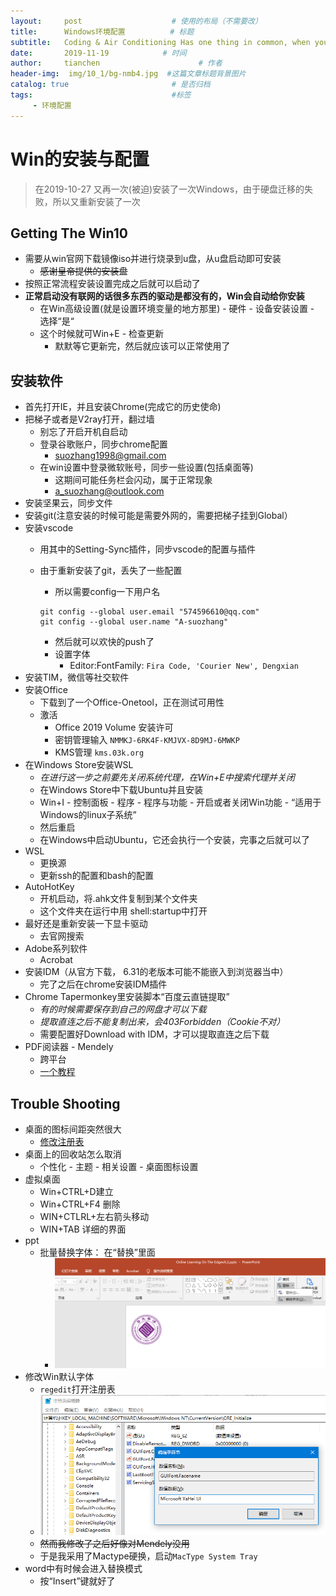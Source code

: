 ```yaml
---
layout:     post                    # 使用的布局（不需要改）
title:      Windows环境配置          # 标题 
subtitle:   Coding & Air Conditioning Has one thing in common, when you open windows, its useless -- L.Tovalds  #副标题
date:       2019-11-19            # 时间
author:     tianchen                      # 作者
header-img:  img/10_1/bg-nmb4.jpg  #这篇文章标题背景图片  
catalog: true                       # 是否归档
tags:                               #标签
     - 环境配置
---
```


# Win的安装与配置

> 在2019-10-27 又再一次(被迫)安装了一次Windows，由于硬盘迁移的失败，所以又重新安装了一次

## Getting The Win10
* 需要从win官网下载镜像iso并进行烧录到u盘，从u盘启动即可安装
    * ~~感谢皇帝提供的安装盘~~
* 按照正常流程安装设置完成之后就可以启动了
* **正常启动没有联网的话很多东西的驱动是都没有的，Win会自动给你安装**
    * 在Win高级设置(就是设置环境变量的地方那里) - 硬件 - 设备安装设置 - 选择“是“
    * 这个时候就可Win+E - 检查更新
        * 默默等它更新完，然后就应该可以正常使用了

## 安装软件
* 首先打开IE，并且安装Chrome(完成它的历史使命)
* 把梯子或者是V2ray打开，翻过墙
    * 别忘了开启开机自启动
    * 登录谷歌账户，同步chrome配置
        * suozhang1998@gmail.com
    * 在win设置中登录微软账号，同步一些设置(包括桌面等)
        * 这期间可能任务栏会闪动，属于正常现象
        * a_suozhang@outlook.com
* 安装坚果云，同步文件
* 安装git(注意安装的时候可能是需要外网的，需要把梯子挂到Global）
* 安装vscode
    * 用其中的Setting-Sync插件，同步vscode的配置与插件
    * 由于重新安装了git，丢失了一些配置
      * 所以需要config一下用户名
       
      ```
      git config --global user.email "574596610@qq.com"
      git config --global user.name "A-suozhang"
      ```

      * 然后就可以欢快的push了
      * 设置字体
        * Editor:FontFamily: ```Fira Code, 'Courier New', Dengxian```
* 安装TIM，微信等社交软件
* 安装Office
  * 下载到了一个Office-Onetool，正在测试可用性
  * 激活
    * Office 2019 Volume 安装许可
    * 密钥管理输入 ```NMMKJ-6RK4F-KMJVX-8D9MJ-6MWKP```
    * KMS管理 ```kms.03k.org```
* 在Windows Store安装WSL
    * *在进行这一步之前要先关闭系统代理，在Win+E中搜索代理并关闭*
    * 在Windows Store中下载Ubuntu并且安装
    * Win+I - 控制面板 - 程序 - 程序与功能 - 开启或者关闭Win功能 - “适用于Windows的linux子系统”
    * 然后重启
    * 在Windows中启动Ubuntu，它还会执行一个安装，完事之后就可以了
* WSL
  * 更换源
  * 更新ssh的配置和bash的配置
* AutoHotKey
  * 开机启动，将.ahk文件复制到某个文件夹
  * 这个文件夹在运行中用 shell:startup中打开
* 最好还是重新安装一下显卡驱动
  * 去官网搜索
* Adobe系列软件
  * Acrobat
* 安装IDM（从官方下载， 6.31的老版本可能不能嵌入到浏览器当中）
  * 完了之后在chrome安装IDM插件
* Chrome Tapermonkey里安装脚本“百度云直链提取”  
  * *有的时候需要保存到自己的网盘才可以下载*
  * *提取直连之后不能复制出来，会403Forbidden（Cookie不对）*
  * 需要配置好Download with IDM，才可以提取直连之后下载
* PDF阅读器 - Mendely
  * 跨平台
  * [一个教程](https://blog.wildcat.io/2017/12/a-simple-tutorial-about-mendely/)

## Trouble Shooting
* 桌面的图标间距突然很大
  * [修改注册表](https://www.cnblogs.com/animalize/p/4984548.html)
* 桌面上的回收站怎么取消
  * 个性化 - 主题 - 相关设置 - 桌面图标设置
* 虚拟桌面
  * Win+CTRL+D建立
  * Win+CTRL+F4 删除
  * WIN+CTLRL+左右箭头移动
  * WIN+TAB 详细的界面
* ppt
  * 批量替换字体： 在“替换”里面
    * ![](https://github.com/A-suozhang/MyPicBed/raw/master/img/20191120095042.png)
* 修改Win默认字体
  * ```regedit```打开注册表
  * ![](https://github.com/A-suozhang/MyPicBed/raw/master/img/20191120110206.png)
  * ~~然而我修改了之后好像对Mendely没用~~
  * 于是我采用了Mactype硬换，启动```MacType System Tray```
* word中有时候会进入替换模式
  * 按“Insert”键就好了
